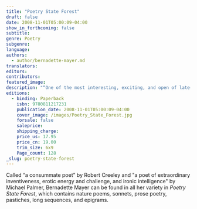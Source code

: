 ```yaml
---
title: "Poetry State Forest"
draft: false
date: 2008-11-01T05:00:09-04:00
show_in_forthcoming: false
subtitle:
genre: Poetry
subgenre:
language:
authors:
  - author/bernadette-mayer.md
translators:
editors:
contributors:
featured_image:
description: "“One of the most interesting, exciting, and open of late-20th century experimental poets.”—Tom Clark, San Francisco Chronicle "
editions:
  - binding: Paperback
    isbn: 9780811217231
    publication_date: 2008-11-01T05:00:09-04:00
    cover_image: /images/Poetry_State_Forest.jpg
    forsale: false
    saleprice:
    shipping_charge:
    price_us: 17.95
    price_cn: 19.00
    trim_size: 6x9
    Page_count: 128
_slug: poetry-state-forest
---
```


Called “a consummate poet” by Robert Creeley and "a poet of extraordinary inventiveness, erotic energy and challenge, and ironic intelligence" by Michael Palmer, Bernadette Mayer can be found in all her variety in _Poetry State Forest_, which contains nature poems, sonnets, prose poetry, pastiches, long sequences, and epigrams.

